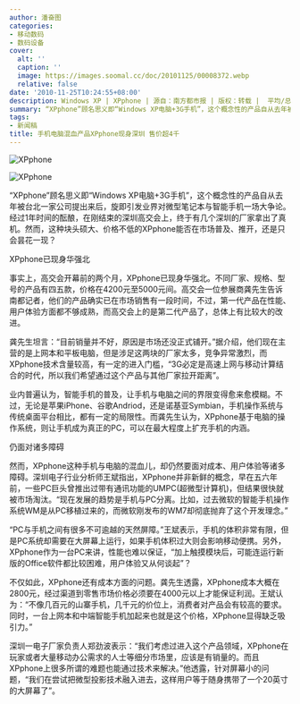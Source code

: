 ```yaml
---
author: 潘奋图
categories:
- 移动数码
- 数码设备
cover:
  alt: ''
  caption: ''
  image: https://images.soomal.cc/doc/20101125/00008372.webp
  relative: false
date: '2010-11-25T10:24:55+08:00'
description: Windows XP | XPphone | 源自：南方都市报 | 版权：转载 |  平均/总评分：09.50/19
summary: “XPphone”顾名思义即“Windows XP电脑+3G手机”，这个概念性的产品自从去年被台北一家公司提出来后，旋即引发业界对微型笔记本与智能手机一场大争论。经过1年时间的酝酿，在刚结束的深圳高交会上，终于有几个深圳的厂家拿出了真机。然而，这种块头硕大、价格不低的XPphone能否在市场普及、推开，还是只会昙花一现？事实上，高交会开幕前的两个月，XPphone已现身。
tags:
- 新闻稿
title: 手机电脑混血产品XPphone现身深圳 售价超4千
---
```


![XPphone](https://images.soomal.cc/doc/20101125/00008372.webp)



![XPphone](https://images.soomal.cc/doc/20101125/00008373.webp)



“XPphone”顾名思义即“Windows XP电脑+3G手机”，这个概念性的产品自从去年被台北一家公司提出来后，旋即引发业界对微型笔记本与智能手机一场大争论。经过1年时间的酝酿，在刚结束的深圳高交会上，终于有几个深圳的厂家拿出了真机。然而，这种块头硕大、价格不低的XPphone能否在市场普及、推开，还是只会昙花一现？



XPphone已现身华强北



事实上，高交会开幕前的两个月，XPphone已现身华强北。不同厂家、规格、型号的产品有四五款，价格在4200元至5000元间。高交会一位参展商龚先生告诉南都记者，他们的产品确实已在市场销售有一段时间，不过，第一代产品在性能、用户体验方面都不够成熟，而高交会上的是第二代产品了，总体上有比较大的改进。



龚先生坦言：“目前销量并不好，原因是市场还没正式铺开。”据介绍，他们现在主营的是上网本和平板电脑，但是涉足这两块的厂家太多，竞争异常激烈，而XPphone技术含量较高，有一定的进入门槛，“3G必定是高速上网与移动计算结合的时代，所以我们希望通过这个产品与其他厂家拉开距离”。



业内普遍认为，智能手机的普及，让手机与电脑之间的界限变得愈来愈模糊。不过，无论是苹果iPhone、谷歌Andriod，还是诺基亚Symbian，手机操作系统与传统桌面平台相比，都有一定的局限性。而龚先生认为，XPphone基于电脑的操作系统，则让手机成为真正的PC，可以在最大程度上扩充手机的内涵。



仍面对诸多障碍



然而，XPphone这种手机与电脑的混血儿，却仍然要面对成本、用户体验等诸多障碍。深圳电子行业分析师王斌指出，XPphone并非新鲜的概念，早在五六年前，一些PC巨头曾推出过带有通讯功能的UMPC(超微型计算机)，但结果很快就被市场淘汰。“现在发展的趋势是手机与PC分离。比如，过去微软的智能手机操作系统WM是从PC移植过来的，而微软刚发布的WM7却彻底抛弃了这个开发理念。”



“PC与手机之间有很多不可逾越的天然屏障。”王斌表示，手机的体积非常有限，但是PC系统却需要在大屏幕上运行，如果手机体积过大则会影响移动便携。另外，XPphone作为一台PC来讲，性能也难以保证，“加上触摸模块后，可能连运行新版的Office软件都比较困难，用户体验又从何谈起”？



不仅如此，XPphone还有成本方面的问题。龚先生透露，XPphone成本大概在2800元，经过渠道到零售市场价格必须要在4000元以上才能保证利润。王斌认为：“不像几百元的山寨手机，几千元的价位上，消费者对产品会有较高的要求。同时，一台上网本和中端智能手机加起来也就是这个价格，XPphone显得缺乏吸引力。”



深圳一电子厂家负责人郑劲波表示：“我们考虑过进入这个产品领域，XPphone在玩家或者大量移动办公需求的人士等细分市场里，应该是有销量的。而且XPphone上很多所谓的难题也能通过技术来解决。”他透露，针对屏幕小的问题，“我们在尝试把微型投影技术融入进去，这样用户等于随身携带了一个20英寸的大屏幕了”。